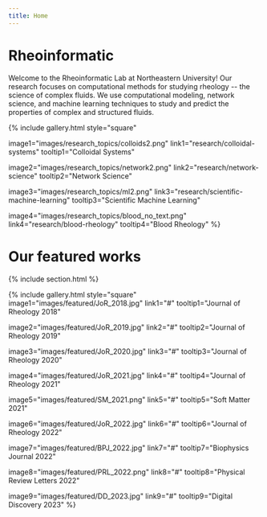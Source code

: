 ```yaml
---
title: Home
---
```


# Rheoinformatic


Welcome to the Rheoinformatic Lab at Northeastern University! Our research focuses on computational methods for studying rheology -- the science of complex fluids. We use computational modeling, network science, and machine learning techniques to study and predict the properties of complex and structured fluids.

{%
  include gallery.html
  style="square"

  image1="images/research_topics/colloids2.png"
  link1="research/colloidal-systems"
  tooltip1="Colloidal Systems"

  image2="images/research_topics/network2.png"
  link2="research/network-science"
  tooltip2="Network Science"

  image3="images/research_topics/ml2.png"
  link3="research/scientific-machine-learning"
  tooltip3="Scientific Machine Learning"

  image4="images/research_topics/blood_no_text.png"
  link4="research/blood-rheology"
  tooltip4="Blood Rheology"
%}

# Our featured works
{% include section.html %}


{% include gallery.html style="square"
  image1="images/featured/JoR_2018.jpg"
  link1="#"
  tooltip1="Journal of Rheology 2018"
  
  image2="images/featured/JoR_2019.jpg"
  link2="#"
  tooltip2="Journal of Rheology 2019"
  
  image3="images/featured/JoR_2020.jpg"
  link3="#"
  tooltip3="Journal of Rheology 2020"
  
  image4="images/featured/JoR_2021.jpg"
  link4="#"
  tooltip4="Journal of Rheology 2021"
  
  image5="images/featured/SM_2021.png"
  link5="#"
  tooltip5="Soft Matter 2021"
  
  image6="images/featured/JoR_2022.jpg"
  link6="#"
  tooltip6="Journal of Rheology 2022"
  
  image7="images/featured/BPJ_2022.jpg"
  link7="#"
  tooltip7="Biophysics Journal 2022"
  
  image8="images/featured/PRL_2022.png"
  link8="#"
  tooltip8="Physical Review Letters 2022"
  
  image9="images/featured/DD_2023.jpg"
  link9="#"
  tooltip9="Digital Discovery 2023"
%}
